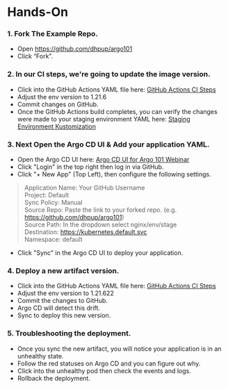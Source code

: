 # Hands-On

### 1. Fork The Example Repo.

* Open https://github.com/dhpup/argo101
* Click “Fork”. 

### 2. In our CI steps, we're going to update the image version.
* Click into the GitHub Actions YAML file here: [GitHub Actions CI Steps](.github/workflows/gha.yml)
* Adjust the env version to 1.21.6
* Commit changes on GitHub.
* Once the GitHub Actions build completes, you can verify the changes were made to your staging environment YAML here: [Staging Environment Kustomization](nginx/env/stage/kustomization.yaml)

### 3. Next Open the Argo CD UI & Add your application YAML.
* Open the Argo CD UI here: [Argo CD UI for Argo 101 Webinar](https://cd.demo.akuity.io/applications?proj=&sync=&health=&namespace=&cluster=&labels=)
* Click "Login" in the top right then log in via GitHub.
* Click "+ New App" (Top Left), then configure the following settings.
> Application Name: Your GitHub Username \
 Project: Default \
 Sync Policy: Manual \
 Source Repo: Paste the link to your forked repo. (e.g. https://github.com/dhpup/argo101) \
 Source Path: In the dropdown select nginx/env/stage \
 Destination: https://kubernetes.default.svc \
 Namespace: default
* Click "Sync" in the Argo CD UI to deploy your application.

### 4. Deploy a new artifact version.
* Click into the GitHub Actions YAML file here: [GitHub Actions CI Steps](.github/workflows/gha.yml)
* Adjust the env version to 1.21.622
* Commit the changes to GitHub.
* Argo CD will detect this drift. 
* Sync to deploy this new version.

### 5. Troubleshooting the deployment.
* Once you sync the new artifact, you will notice your application is in an unhealthy state. 
* Follow the red statuses on Argo CD and you can figure out why. 
* Click into the unhealthy pod then check the events and logs.
* Rollback the deployment.
